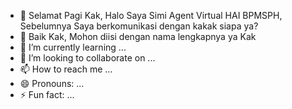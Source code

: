 - 👋 Selamat Pagi Kak, Halo Saya Simi Agent Virtual HAI BPMSPH, Sebelumnya Saya berkomunikasi dengan kakak siapa ya?
- 👀 Baik Kak, Mohon diisi dengan nama lengkapnya ya Kak
- 🌱 I’m currently learning ...
- 💞️ I’m looking to collaborate on ...
- 📫 How to reach me ...
- 😄 Pronouns: ...
- ⚡ Fun fact: ...

<!---
epidbpmsph/epidbpmsph is a ✨ special ✨ repository because its `README.md` (this file) appears on your GitHub profile.
You can click the Preview link to take a look at your changes.
--->
